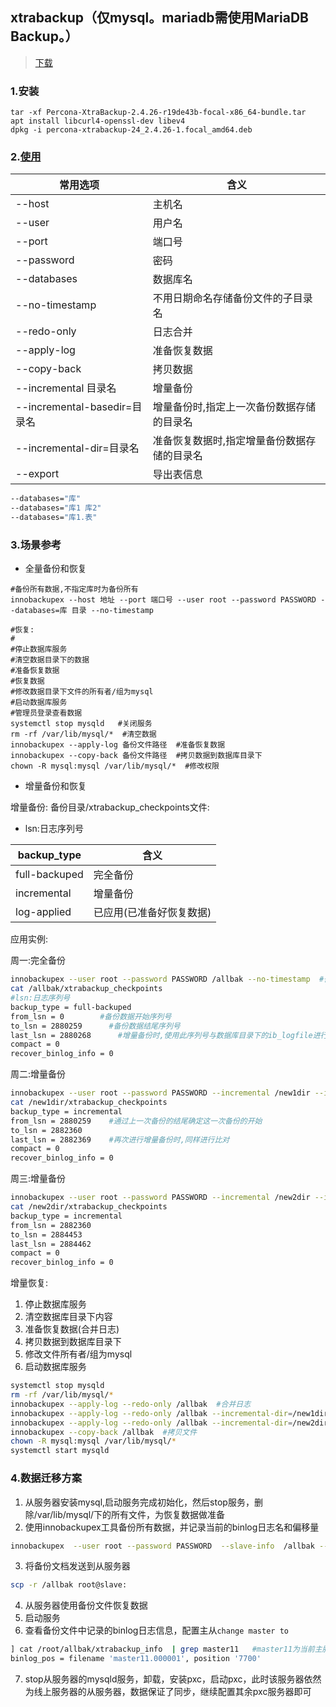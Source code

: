 ## xtrabackup（仅mysql。mariadb需使用MariaDB Backup。）

> [下载](https://www.percona.com/downloads/ )

### 1.安装

```shell
tar -xf Percona-XtraBackup-2.4.26-r19de43b-focal-x86_64-bundle.tar
apt install libcurl4-openssl-dev libev4
dpkg -i percona-xtrabackup-24_2.4.26-1.focal_amd64.deb
```

### 2.[使用](https://blog.csdn.net/weixin_45157506/article/details/103834921)


| 常用选项                     | 含义                                        |
| ---------------------------- | ------------------------------------------- |
| --host                       | 主机名                                      |
| --user                       | 用户名                                      |
| --port                       | 端口号                                      |
| --password                   | 密码                                        |
| --databases                  | 数据库名                                    |
| --no-timestamp               | 不用日期命名存储备份文件的子目录名          |
| --redo-only                  | 日志合并                                    |
| --apply-log                  | 准备恢复数据                                |
| --copy-back                  | 拷贝数据                                    |
| --incremental 目录名         | 增量备份                                    |
| --incremental-basedir=目录名 | 增量备份时,指定上一次备份数据存储的目录名   |
| --incremental-dir=目录名     | 准备恢复数据时,指定增量备份数据存储的目录名 |
| --export                     | 导出表信息                                  |

```bash
--databases="库"
--databases="库1 库2"
--databases="库1.表"
```

### 3.场景参考

- 全量备份和恢复
```shell
#备份所有数据,不指定库时为备份所有
innobackupex --host 地址 --port 端口号 --user root --password PASSWORD --databases=库 目录 --no-timestamp  

#恢复:
#
#停止数据库服务
#清空数据目录下的数据
#准备恢复数据
#恢复数据
#修改数据目录下文件的所有者/组为mysql
#启动数据库服务
#管理员登录查看数据
systemctl stop mysqld   #关闭服务
rm -rf /var/lib/mysql/*  #清空数据
innobackupex --apply-log 备份文件路径  #准备恢复数据
innobackupex --copy-back 备份文件路径  #拷贝数据到数据库目录下
chown -R mysql:mysql /var/lib/mysql/*  #修改权限
```

- 增量备份和恢复

增量备份:
备份目录/xtrabackup_checkpoints文件:

- lsn:日志序列号


| backup_type   | 含义                     |
| ------------- | ------------------------ |
| full-backuped | 完全备份                 |
| incremental   | 增量备份                 |
| log-applied   | 已应用(已准备好恢复数据) |

应用实例:

周一:完全备份

```bash
innobackupex --user root --password PASSWORD /allbak --no-timestamp  #备份所有数据
cat /allbak/xtrabackup_checkpoints 
#lsn:日志序列号
backup_type = full-backuped
from_lsn = 0  	    #备份数据开始序列号
to_lsn = 2880259      #备份数据结尾序列号
last_lsn = 2880268      #增量备份时,使用此序列号与数据库目录下的ib_logfile进行比对,确定是否有新数据
compact = 0
recover_binlog_info = 0
```

周二:增量备份

```bash
innobackupex --user root --password PASSWORD --incremental /new1dir --incremental-basedir=/allbak --no-timestamp
cat /new1dir/xtrabackup_checkpoints 
backup_type = incremental
from_lsn = 2880259    #通过上一次备份的结尾确定这一次备份的开始
to_lsn = 2882360  
last_lsn = 2882369    #再次进行增量备份时,同样进行比对
compact = 0
recover_binlog_info = 0
```

周三:增量备份

```bash
innobackupex --user root --password PASSWORD --incremental /new2dir --incremental-basedir=/new1dir --no-timestamp
cat /new2dir/xtrabackup_checkpoints 
backup_type = incremental
from_lsn = 2882360
to_lsn = 2884453
last_lsn = 2884462
compact = 0
recover_binlog_info = 0

```

增量恢复:

1. 停止数据库服务
2. 清空数据库目录下内容
3. 准备恢复数据(合并日志)
4. 拷贝数据到数据库目录下
5. 修改文件所有者/组为mysql
6. 启动数据库服务

```bash
systemctl stop mysqld
rm -rf /var/lib/mysql/*
innobackupex --apply-log --redo-only /allbak  #合并日志
innobackupex --apply-log --redo-only /allbak --incremental-dir=/new1dir  #合并增量日志
innobackupex --apply-log --redo-only /allbak --incremental-dir=/new2dir  #合并增量日志
innobackupex --copy-back /allbak  #拷贝文件
chown -R mysql:mysql /var/lib/mysql/*
systemctl start mysqld
```

### 4.数据迁移方案

1. 从服务器安装mysql,启动服务完成初始化，然后stop服务，删除/var/lib/mysql/下的所有文件，为恢复数据做准备
2. 使用innobackupex工具备份所有数据，并记录当前的binlog日志名和偏移量

```bash
innobackupex  --user root --password PASSWORD  --slave-info  /allbak --no-timestamp  #使用--slave-info参数，备份所有数据，并记录备份数据对应的binlog日志名
```

3. 将备份文档发送到从服务器

```bash
scp -r /allbak root@slave:
```

4. 从服务器使用备份文件恢复数据
5. 启动服务
6. 查看备份文件中记录的binlog日志信息，配置主从`change master to `

```bash
] cat /root/allbak/xtrabackup_info  | grep master11   #master11为当前主服务器的binlog日志前缀
binlog_pos = filename 'master11.000001', position '7700'
```

7. stop从服务器的mysqld服务，卸载，安装pxc，启动pxc，此时该服务器依然为线上服务器的从服务器，数据保证了同步，继续配置其余pxc服务器即可
